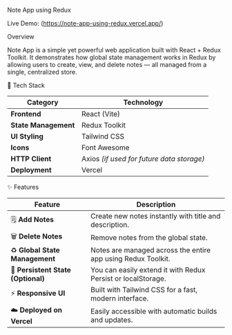 Note App using Redux

Live Demo: (https://note-app-using-redux.vercel.app/)

 Overview

Note App is a simple yet powerful web application built with React + Redux Toolkit.
It demonstrates how global state management works in Redux by allowing users to create, view, and delete notes — all managed from a single, centralized store.

🧩 Tech Stack

| Category             | Technology                                |
| -------------------- | ----------------------------------------- |
| **Frontend**         | React (Vite)                              |
| **State Management** | Redux Toolkit                             |
| **UI Styling**       | Tailwind CSS                              |
| **Icons**            | Font Awesome                              |
| **HTTP Client**      | Axios *(if used for future data storage)* |
| **Deployment**       | Vercel                                    |

✨ Features

| Feature                            | Description                                                  |
| ---------------------------------- | ------------------------------------------------------------ |
| 🗒️ **Add Notes**                  | Create new notes instantly with title and description.       |
| 🗑️ **Delete Notes**               | Remove notes from the global state.                          |
| ♻️ **Global State Management**     | Notes are managed across the entire app using Redux Toolkit. |
| 💾 **Persistent State (Optional)** | You can easily extend it with Redux Persist or localStorage. |
| ⚡ **Responsive UI**                | Built with Tailwind CSS for a fast, modern interface.        |
| ☁️ **Deployed on Vercel**          | Easily accessible with automatic builds and updates.         |


